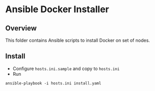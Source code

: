 # Ansible Docker Installer

## Overview
This folder contains Ansible scripts to install Docker on set of nodes.

## Install
* Configure `hosts.ini.sample` and copy to `hosts.ini`
* Run
```
ansible-playbook -i hosts.ini install.yaml
```
